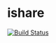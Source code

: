 # ishare

[![Build Status](https://travis-ci.org/oSoc17/istwaar.svg?branch=master)](https://travis-ci.org/oSoc17/istwaar)
